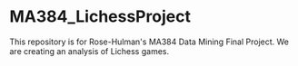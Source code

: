 # MA384_LichessProject
This repository is for Rose-Hulman's MA384 Data Mining Final Project. We are creating an analysis of Lichess games.
